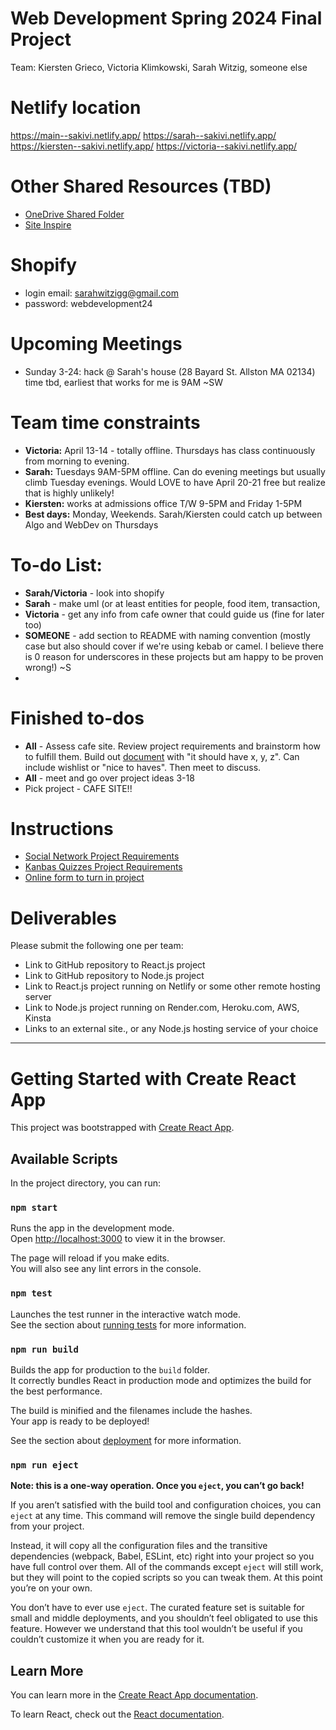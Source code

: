 # Web Development Spring 2024 Final Project
Team: Kiersten Grieco, Victoria Klimkowski, Sarah Witzig, someone else

# Netlify location
https://main--sakivi.netlify.app/
https://sarah--sakivi.netlify.app/
https://kiersten--sakivi.netlify.app/
https://victoria--sakivi.netlify.app/

# Other Shared Resources (TBD)
* [OneDrive Shared Folder](https://1drv.ms/f/s!An0_86bbJ6SNkpFrybqt8PVql-GLAQ?e=poDV7L)
* [Site Inspire](https://www.siteinspire.com/)

# Shopify
* login email: sarahwitzigg@gmail.com
* password: webdevelopment24

# Upcoming Meetings
* Sunday 3-24: hack @ Sarah's house (28 Bayard St. Allston MA 02134) time tbd, earliest that works for me is 9AM ~SW

# Team time constraints
* **Victoria:** April 13-14 - totally offline. Thursdays has class continuously from morning to evening.
* **Sarah:** Tuesdays 9AM-5PM offline. Can do evening meetings but usually climb Tuesday evenings. Would LOVE to have April 20-21 free but realize that is highly unlikely!
* **Kiersten:** works at admissions office T/W 9-5PM and Friday 1-5PM
* **Best days:** Monday, Weekends. Sarah/Kiersten could catch up between Algo and WebDev on Thursdays

# To-do List: 
* **Sarah/Victoria** - look into shopify
* **Sarah** - make uml (or at least entities for people, food item, transaction, 
* **Victoria** - get any info from cafe owner that could guide us (fine for later too)
* **SOMEONE** - add section to README with naming convention (mostly case but also should cover if we're using kebab or camel. I believe there is 0 reason for underscores in these projects but am happy to be proven wrong!) ~S
* 

# Finished to-dos
* **All** - Assess cafe site. Review project requirements and brainstorm how to fulfill them. Build out [document](https://1drv.ms/w/s!An0_86bbJ6SNkpFsRpH2Hj46uGvMuw?e=dc3gcv) with "it should have x, y, z". Can include wishlist or "nice to haves". Then meet to discuss.
* **All** - meet and go over project ideas 3-18
* Pick project - CAFE SITE!!

# Instructions
* [Social Network Project Requirements](https://docs.google.com/document/d/1De-UdZ8LpJt6tftlCsYcZz-BCyh8Nljz7KYO5DY00_8/edit#heading=h.f5hzqoikee0r)
* [Kanbas Quizzes Project Requirements](https://docs.google.com/document/d/1MkJ5lwl0fbKh05UlyC8459HnIIv5yeAx-YL6d4E0bxo/edit#heading=h.elgh8znwlcf5)
* [Online form to turn in project](https://docs.google.com/forms/d/e/1FAIpQLSfckmSdMMGHiDwykMFLMEsXo4JLCZk4RSA6B8J7OGz3Uqn99Q/viewform)

# Deliverables
Please submit the following one per team:
* Link to GitHub repository to React.js project
* Link to GitHub repository to Node.js project
* Link to React.js project running on Netlify or some other remote hosting server
* Link to Node.js project running on Render.com, Heroku.com, AWS, Kinsta
* Links to an external site., or any Node.js hosting service of your choice
_____________________________________________________
# Getting Started with Create React App

This project was bootstrapped with [Create React App](https://github.com/facebook/create-react-app).

## Available Scripts

In the project directory, you can run:

### `npm start`

Runs the app in the development mode.\
Open [http://localhost:3000](http://localhost:3000) to view it in the browser.

The page will reload if you make edits.\
You will also see any lint errors in the console.

### `npm test`

Launches the test runner in the interactive watch mode.\
See the section about [running tests](https://facebook.github.io/create-react-app/docs/running-tests) for more information.

### `npm run build`

Builds the app for production to the `build` folder.\
It correctly bundles React in production mode and optimizes the build for the best performance.

The build is minified and the filenames include the hashes.\
Your app is ready to be deployed!

See the section about [deployment](https://facebook.github.io/create-react-app/docs/deployment) for more information.

### `npm run eject`

**Note: this is a one-way operation. Once you `eject`, you can’t go back!**

If you aren’t satisfied with the build tool and configuration choices, you can `eject` at any time. This command will remove the single build dependency from your project.

Instead, it will copy all the configuration files and the transitive dependencies (webpack, Babel, ESLint, etc) right into your project so you have full control over them. All of the commands except `eject` will still work, but they will point to the copied scripts so you can tweak them. At this point you’re on your own.

You don’t have to ever use `eject`. The curated feature set is suitable for small and middle deployments, and you shouldn’t feel obligated to use this feature. However we understand that this tool wouldn’t be useful if you couldn’t customize it when you are ready for it.

## Learn More

You can learn more in the [Create React App documentation](https://facebook.github.io/create-react-app/docs/getting-started).

To learn React, check out the [React documentation](https://reactjs.org/).
